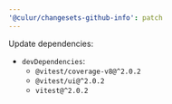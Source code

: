 ```yaml
---
'@culur/changesets-github-info': patch
---
```


Update dependencies:

- `devDependencies`:
  - `@vitest/coverage-v8@^2.0.2`
  - `@vitest/ui@^2.0.2`
  - `vitest@^2.0.2`
